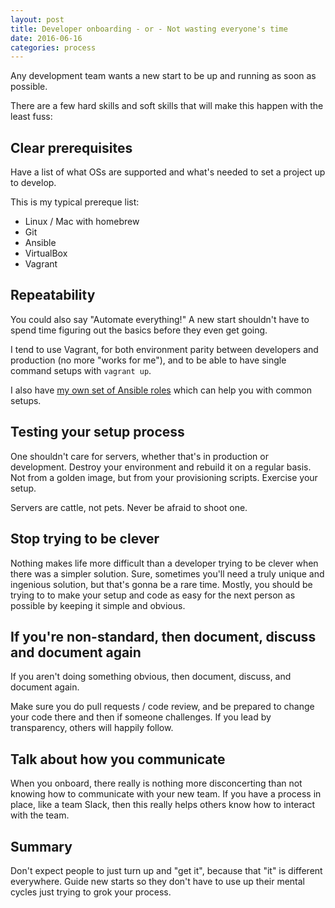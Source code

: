 ```yaml
---
layout: post
title: Developer onboarding - or - Not wasting everyone's time
date: 2016-06-16
categories: process
---
```


Any development team wants a new start to be up and running as soon as possible.

There are a few hard skills and soft skills that will make this happen with the least fuss:

## Clear prerequisites

Have a list of what OSs are supported and what's needed to set a project up to develop.

This is my typical prereque list:

- Linux / Mac with homebrew
- Git
- Ansible
- VirtualBox
- Vagrant


## Repeatability

You could also say "Automate everything!" A new start shouldn't have to spend time figuring out the basics before they even get going.

I tend to use Vagrant, for both environment parity between developers and production (no more "works for me"), and to be able to have single command setups with `vagrant up`.

I also have [my own set of Ansible roles](https://github.com/xisfor/ansible-provisioner) which can help you with common setups.


## Testing your setup process

One shouldn't care for servers, whether that's in production or development. Destroy your environment and rebuild it on a regular basis. Not from a golden image, but from your provisioning scripts. Exercise your setup.

Servers are cattle, not pets. Never be afraid to shoot one.


## Stop trying to be clever

Nothing makes life more difficult than a developer trying to be clever when there was a simpler solution. Sure, sometimes you'll need a truly unique and ingenious solution, but that's gonna be a rare time. Mostly, you should be trying to to make your setup and code as easy for the next person as possible by keeping it simple and obvious.


## If you're non-standard, then document, discuss and document again

If you aren't doing something obvious, then document, discuss, and document again.

Make sure you do pull requests / code review, and be prepared to change your code there and then if someone challenges. If you lead by transparency, others will happily follow.


## Talk about how you communicate

When you onboard, there really is nothing more disconcerting than not knowing how to communicate with your new team. If you have a process in place, like a team Slack, then this really helps others know how to interact with the team.


## Summary

Don't expect people to just turn up and "get it", because that "it" is different everywhere. Guide new starts so they don't have to use up their mental cycles just trying to grok your process.


